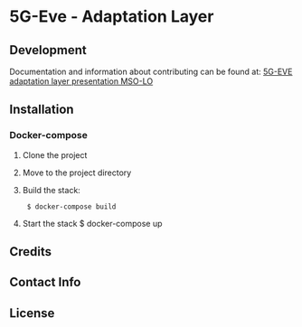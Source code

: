 # 5G-Eve - Adaptation Layer

## Development

Documentation and information about contributing can be found at:
[5G-EVE adaptation layer presentation MSO-LO](https://bscw.5g-eve.eu/sec/bscw.cgi/d95439/5G-EVE%20adaptation%20layer%20presentation%20MSO-LO.pptx)

## Installation

### Docker-compose

1) Clone the project
2) Move to the project directory
3) Build the stack:

        $ docker-compose build
4) Start the stack
        $ docker-compose up


## Credits

## Contact Info

## License
